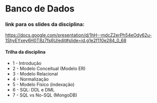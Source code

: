 # Banco de Dados
### link para os slides da disciplina: 
https://docs.google.com/presentation/d/1hH--mdcZ2erPh54eOdy62u-1ShyEYxey6H0T8z7fs6U/edit#slide=id.g1e2f110e284_0_68


#### Trilha da disciplina
* 1 - Introdução
* 2 - Modelo Conceitual (Modelo ER)
* 3 - Modelo Relacional
* 4 - Normalização
* 5 - Modelo Físico (indexação)
* 6 - SQL: DDL e DML
* 7 - SQL vs No-SQL (MongoDB)

